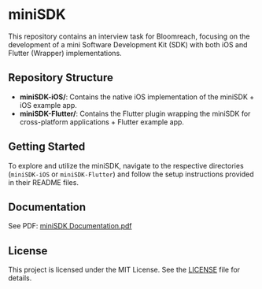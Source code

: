 # miniSDK

This repository contains an interview task for Bloomreach, focusing on the development of a mini Software Development Kit (SDK) with both iOS and Flutter (Wrapper) implementations.

## Repository Structure

- **miniSDK-iOS/**: Contains the native iOS implementation of the miniSDK + iOS example app.
- **miniSDK-Flutter/**: Contains the Flutter plugin wrapping the miniSDK for cross-platform applications + Flutter example app.

## Getting Started

To explore and utilize the miniSDK, navigate to the respective directories (`miniSDK-iOS` or `miniSDK-Flutter`) and follow the setup instructions provided in their README files.

## Documentation

See PDF:
[miniSDK Documentation.pdf](https://github.com/user-attachments/files/18559399/miniSDK.Documentation.pdf)

## License

This project is licensed under the MIT License. See the [LICENSE](LICENSE) file for details.
